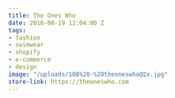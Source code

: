 ```yaml
---
title: The Ones Who
date: 2016-08-19 12:04:00 Z
tags:
- fashion
- swimwear
- shopify
- e-commerce
- design
image: "/uploads/108%20-%20theoneswho@2x.jpg"
store-link: https://theoneswho.com
---
```


